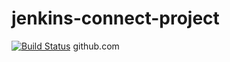 # jenkins-connect-project
[![Build Status](http://ec2-44-208-232-162.compute-1.amazonaws.com/buildStatus/icon?job=Connect-jenkins-github)](http://ec2-44-208-232-162.compute-1.amazonaws.com/job/Connect-jenkins-github/)
github.com
